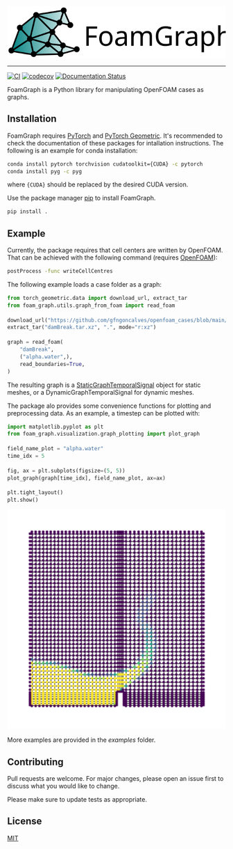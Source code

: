 ![foam_graph_logo](docs/source/images/foam_graph_logo_text.svg)

--------------------------------------------------------------------------------
[![CI](https://github.com/gfngoncalves/foam_graph/workflows/CI/badge.svg)](https://github.com/gfngoncalves/foam_graph/actions/workflows/main.yml) [![codecov](https://codecov.io/gh/gfngoncalves/foam_graph/branch/main/graph/badge.svg?token=MYbISAymil)](https://codecov.io/gh/gfngoncalves/foam_graph) [![Documentation Status](https://readthedocs.org/projects/foamgraph/badge/?version=latest)](https://foamgraph.readthedocs.io/en/latest/?badge=latest)

FoamGraph is a Python library for manipulating OpenFOAM cases as graphs.

## Installation

FoamGraph requires [PyTorch](https://pytorch.org/get-started) and [PyTorch Geometric](https://pytorch-geometric.readthedocs.io/en/latest/notes/installation.html). It's recommended to check the documentation of these packages for intallation instructions. The following is an example for conda installation:

```bash
conda install pytorch torchvision cudatoolkit={CUDA} -c pytorch
conda install pyg -c pyg
```

where `{CUDA}` should be replaced by the desired CUDA version.

Use the package manager [pip](https://pip.pypa.io/en/stable/) to install FoamGraph.

```bash
pip install .
```

## Example

Currently, the package requires that cell centers are written by OpenFOAM.
That can be achieved with the following command (requires [OpenFOAM](https://www.openfoam.com/)):

```bash
postProcess -func writeCellCentres
```

The following example loads a case folder as a graph:

```python
from torch_geometric.data import download_url, extract_tar
from foam_graph.utils.graph_from_foam import read_foam

download_url("https://github.com/gfngoncalves/openfoam_cases/blob/main/damBreak.tar.xz?raw=true", ".")
extract_tar("damBreak.tar.xz", ".", mode="r:xz")

graph = read_foam(
    "damBreak",
    ("alpha.water",),
    read_boundaries=True,
)
```

The resulting graph is a [StaticGraphTemporalSignal](https://pytorch-geometric-temporal.readthedocs.io/en/latest/modules/signal.html) object for static meshes, or  a DynamicGraphTemporalSignal for dynamic meshes.

The package alo provides some convenience functions for plotting and preprocessing data. As an example, a timestep can be plotted with:
```python
import matplotlib.pyplot as plt
from foam_graph.visualization.graph_plotting import plot_graph

field_name_plot = "alpha.water"
time_idx = 5

fig, ax = plt.subplots(figsize=(5, 5))
plot_graph(graph[time_idx], field_name_plot, ax=ax)

plt.tight_layout()
plt.show()
```

![dam_break](docs/source/images/dam_break.svg)

More examples are provided in the *examples* folder.

## Contributing
Pull requests are welcome. For major changes, please open an issue first to discuss what you would like to change.

Please make sure to update tests as appropriate.

## License
[MIT](https://choosealicense.com/licenses/mit/)